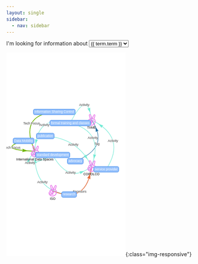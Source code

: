 ```yaml
---
layout: single
sidebar:
  - nav: sidebar
---
```


I'm looking for information about
<select>{% for term in site.data.terms %}<option>{{ term.term }}</option>{% endfor %}</select>


![image-title-here](/graph1.png){:class="img-responsive"}
